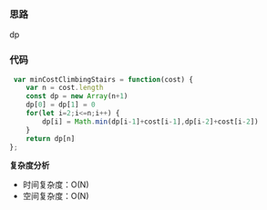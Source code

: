 ### 思路 
 
dp 
 
### 代码 
 
``` js
 var minCostClimbingStairs = function(cost) {
    var n = cost.length
    const dp = new Array(n+1)
    dp[0] = dp[1] = 0
    for(let i=2;i<=n;i++) {
        dp[i] = Math.min(dp[i-1]+cost[i-1],dp[i-2]+cost[i-2])
    }
    return dp[n]
};
``` 

**复杂度分析** 
- 时间复杂度：O(N) 
- 空间复杂度：O(N)


